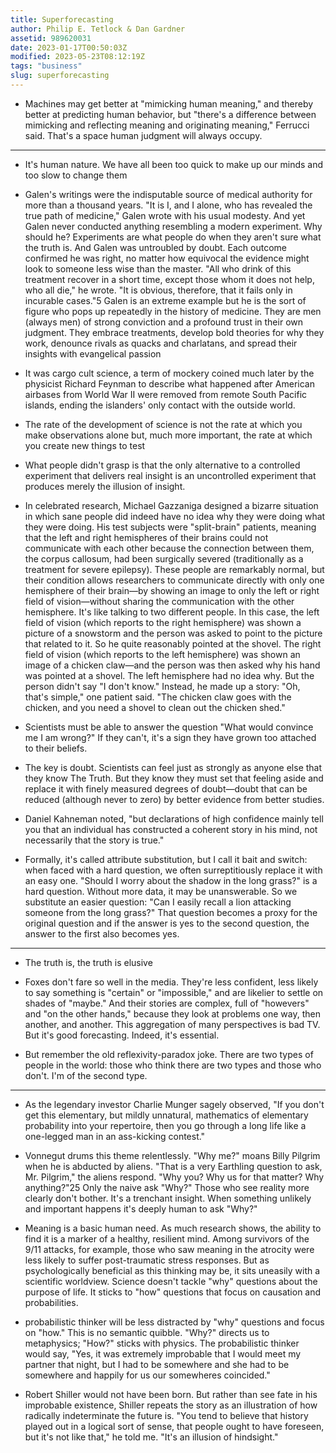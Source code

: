 ```yaml
---
title: Superforecasting
author: Philip E. Tetlock & Dan Gardner
assetid: 989620031
date: 2023-01-17T00:50:03Z
modified: 2023-05-23T08:12:19Z
tags: "business"
slug: superforecasting
---
```


*  Machines may get better at "mimicking human meaning," and thereby better at predicting human behavior, but "there's a difference between mimicking and reflecting meaning and originating meaning," Ferrucci said. That's a space human judgment will always occupy.

---

*  It's human nature. We have all been too quick to make up our minds and too slow to change them

*  Galen's writings were the indisputable source of medical authority for more than a thousand years. "It is I, and I alone, who has revealed the true path of medicine," Galen wrote with his usual modesty. And yet Galen never conducted anything resembling a modern experiment. Why should he? Experiments are what people do when they aren't sure what the truth is. And Galen was untroubled by doubt. Each outcome confirmed he was right, no matter how equivocal the evidence might look to someone less wise than the master. "All who drink of this treatment recover in a short time, except those whom it does not help, who all die," he wrote. "It is obvious, therefore, that it fails only in incurable cases."5
   Galen is an extreme example but he is the sort of figure who pops up repeatedly in the history of medicine. They are men (always men) of strong conviction and a profound trust in their own judgment. They embrace treatments, develop bold theories for why they work, denounce rivals as quacks and charlatans, and spread their insights with evangelical passion

*  It was cargo cult science, a term of mockery coined much later by the physicist Richard Feynman to describe what happened after American airbases from World War II were removed from remote South Pacific islands, ending the islanders' only contact with the outside world.

*  The rate of the development of science is not the rate at which you make observations alone but, much more important, the rate at which you create new things to test

*  What people didn't grasp is that the only alternative to a controlled experiment that delivers real insight is an uncontrolled experiment that produces merely the illusion of insight.

*  In celebrated research, Michael Gazzaniga designed a bizarre situation in which sane people did indeed have no idea why they were doing what they were doing. His test subjects were "split-brain" patients, meaning that the left and right hemispheres of their brains could not communicate with each other because the connection between them, the corpus callosum, had been surgically severed (traditionally as a treatment for severe epilepsy). These people are remarkably normal, but their condition allows researchers to communicate directly with only one hemisphere of their brain—by showing an image to only the left or right field of vision—without sharing the communication with the other hemisphere. It's like talking to two different people. In this case, the left field of vision (which reports to the right hemisphere) was shown a picture of a snowstorm and the person was asked to point to the picture that related to it. So he quite reasonably pointed at the shovel. The right field of vision (which reports to the left hemisphere) was shown an image of a chicken claw—and the person was then asked why his hand was pointed at a shovel. The left hemisphere had no idea why. But the person didn't say "I don't know." Instead, he made up a story: "Oh, that's simple," one patient said. "The chicken claw goes with the chicken, and you need a shovel to clean out the chicken shed."

*  Scientists must be able to answer the question "What would convince me I am wrong?" If they can't, it's a sign they have grown too attached to their beliefs.

*  The key is doubt. Scientists can feel just as strongly as anyone else that they know The Truth. But they know they must set that feeling aside and replace it with finely measured degrees of doubt—doubt that can be reduced (although never to zero) by better evidence from better studies.

*  Daniel Kahneman noted, "but declarations of high confidence mainly tell you that an individual has constructed a coherent story in his mind, not necessarily that the story is true."

*  Formally, it's called attribute substitution, but I call it bait and switch: when faced with a hard question, we often surreptitiously replace it with an easy one. "Should I worry about the shadow in the long grass?" is a hard question. Without more data, it may be unanswerable. So we substitute an easier question: "Can I easily recall a lion attacking someone from the long grass?" That question becomes a proxy for the original question and if the answer is yes to the second question, the answer to the first also becomes yes.

---

*  The truth is, the truth is elusive

*  Foxes don't fare so well in the media. They're less confident, less likely to say something is "certain" or "impossible," and are likelier to settle on shades of "maybe." And their stories are complex, full of "howevers" and "on the other hands," because they look at problems one way, then another, and another. This aggregation of many perspectives is bad TV. But it's good forecasting. Indeed, it's essential.

*  But remember the old reflexivity-paradox joke. There are two types of people in the world: those who think there are two types and those who don't. I'm of the second type.

---

*  As the legendary investor Charlie Munger sagely observed, "If you don't get this elementary, but mildly unnatural, mathematics of elementary probability into your repertoire, then you go through a long life like a one-legged man in an ass-kicking contest."

*  Vonnegut drums this theme relentlessly. "Why me?" moans Billy Pilgrim when he is abducted by aliens. "That is a very Earthling question to ask, Mr. Pilgrim," the aliens respond. "Why you? Why us for that matter? Why anything?"25 Only the naive ask "Why?" Those who see reality more clearly don't bother.
   It's a trenchant insight. When something unlikely and important happens it's deeply human to ask "Why?"

*  Meaning is a basic human need. As much research shows, the ability to find it is a marker of a healthy, resilient mind. Among survivors of the 9/11 attacks, for example, those who saw meaning in the atrocity were less likely to suffer post-traumatic stress responses.
   But as psychologically beneficial as this thinking may be, it sits uneasily with a scientific worldview. Science doesn't tackle "why" questions about the purpose of life. It sticks to "how" questions that focus on causation and probabilities.

*  probabilistic thinker will be less distracted by "why" questions and focus on "how." This is no semantic quibble. "Why?" directs us to metaphysics; "How?" sticks with physics. The probabilistic thinker would say, "Yes, it was extremely improbable that I would meet my partner that night, but I had to be somewhere and she had to be somewhere and happily for us our somewheres coincided."

*  Robert Shiller would not have been born. But rather than see fate in his improbable existence, Shiller repeats the story as an illustration of how radically indeterminate the future is. "You tend to believe that history played out in a logical sort of sense, that people ought to have foreseen, but it's not like that," he told me. "It's an illusion of hindsight."

